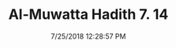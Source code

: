 ---
title        : "Al-Muwatta Hadith 7. 14"
date         : 7/25/2018 12:28:57 PM
draft        : false
type         : "hadith"
layout       : "hadith"
BookCode     : "AMH"
VolumeNumber : "7"
HadithNumber : "14"
categories  :  ["Prayer, Tahajjud - The Command to Pray the Witr"]
---